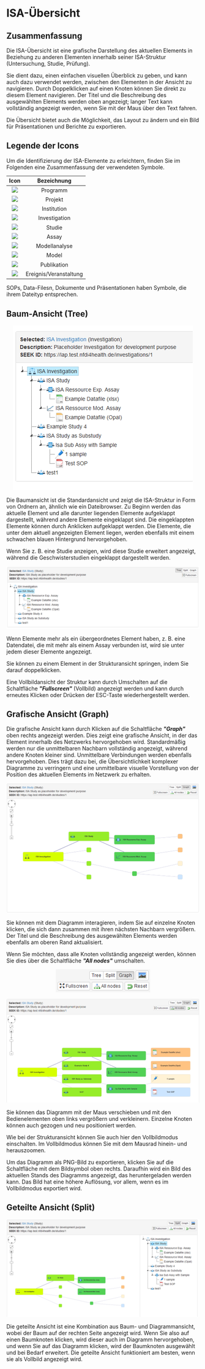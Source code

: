 # ISA-Übersicht

## Zusammenfassung

Die ISA-Übersicht ist eine grafische Darstellung des aktuellen Elements in Beziehung zu anderen Elementen innerhalb seiner ISA-Struktur (Untersuchung, Studie, Prüfung).

Sie dient dazu, einen einfachen visuellen Überblick zu geben, und kann auch dazu verwendet werden, zwischen den Elementen in der Ansicht zu navigieren. Durch Doppelklicken auf einen Knoten können Sie direkt zu diesem Element navigieren. Der Titel und die Beschreibung des ausgewählten Elements werden oben angezeigt; langer Text kann vollständig angezeigt werden, wenn Sie mit der Maus über den Text fahren.

Die Übersicht bietet auch die Möglichkeit, das Layout zu ändern und ein Bild für Präsentationen und Berichte zu exportieren.

## Legende der Icons

Um die Identifizierung der ISA-Elemente zu erleichtern, finden Sie im Folgenden eine Zusammenfassung der verwendeten Symbole.

|Icon|Bezeichnung|
|:---:|:---:|
|![](../../app/assets/images/avatars/avatar-programme.png)|Programm|
|![](../../app/assets/images/avatars/avatar-project.png)| Projekt|
|![](../../app/assets/images/avatars/avatar-institution.png)| Institution|
|![](../../app/assets/images/avatars/avatar-investigation.png)|Investigation|
|![](../../app/assets/images/avatars/avatar-study.png)| Studie|
|![](../../app/assets/images/avatars/avatar-assay.png)|Assay|
|![](../../app/assets/images/avatars/avatar-model-analysis.png)|Modellanalyse|
|![](../../app/assets/images/avatars/avatar-model.png)| Model|
|![](../../app/assets/images/avatars/avatar-publication.png)|Publikation|
|![](../../app/assets/images/avatars/avatar-event.png)|Ereignis/Veranstaltung|


SOPs, Data-Filesn, Dokumente und Präsentationen haben Symbole, die ihrem Dateityp entsprechen.

## Baum-Ansicht (Tree)

<p align="center"><img src="../images/UserGuide/tree_struct.png"" ></p>

Die Baumansicht ist die Standardansicht und zeigt die ISA-Struktur in Form von Ordnern an, ähnlich wie ein Dateibrowser. Zu Beginn werden das aktuelle Element und alle darunter liegenden Elemente aufgeklappt dargestellt, während andere Elemente eingeklappt sind. Die eingeklappten Elemente können durch Anklicken aufgeklappt werden. Die Elemente, die unter dem aktuell angezeigten Element liegen, werden ebenfalls mit einem schwachen blauen Hintergrund hervorgehoben.

Wenn Sie z. B. eine Studie anzeigen, wird diese Studie erweitert angezeigt, während die Geschwisterstudien eingeklappt dargestellt werden.


<p align="center"><img src="../images/UserGuide/tree_struct_folded.png"></p>

Wenn Elemente mehr als ein übergeordnetes Element haben, z. B. eine Datendatei, die mit mehr als einem Assay verbunden ist, wird sie unter jedem dieser Elemente angezeigt.

Sie können zu einem Element in der Strukturansicht springen, indem Sie darauf doppelklicken.

Eine Vollbildansicht der Struktur kann durch Umschalten auf die Schaltfläche ***"Fullscreen"*** (Vollbild) angezeigt werden und kann durch erneutes Klicken oder Drücken der ESC-Taste wiederhergestellt werden.

## Grafische Ansicht (Graph)

Die grafische Ansicht kann durch Klicken auf die Schaltfläche ***"Graph"*** oben rechts angezeigt werden. Dies zeigt eine grafische Ansicht, in der das Element innerhalb des Netzwerks hervorgehoben wird. Standardmäßig werden nur die unmittelbaren Nachbarn vollständig angezeigt, während andere Knoten kleiner sind. Unmittelbare Verbindungen werden ebenfalls hervorgehoben. Dies trägt dazu bei, die Übersichtlichkeit komplexer Diagramme zu verringern und eine unmittelbare visuelle Vorstellung von der Position des aktuellen Elements im Netzwerk zu erhalten.

<p align="center"><img src="../images/UserGuide/graph_view.png"></p>

Sie können mit dem Diagramm interagieren, indem Sie auf einzelne Knoten klicken, die sich dann zusammen mit ihren nächsten Nachbarn vergrößern. Der Titel und die Beschreibung des ausgewählten Elements werden ebenfalls am oberen Rand aktualisiert.

Wenn Sie möchten, dass alle Knoten vollständig angezeigt werden, können Sie dies über die Schaltfläche ***"All nodes"*** umschalten.

<p align="center"><img src="../images/UserGuide/graph_nav.png"></p>

<p align="center"><img src="../images/UserGuide/graph_view_all_nodes.png"></p>

Sie können das Diagramm mit der Maus verschieben und mit den Bedienelementen oben links vergrößern und verkleinern. Einzelne Knoten können auch gezogen und neu positioniert werden.

Wie bei der Strukturansicht können Sie auch hier den Vollbildmodus einschalten. Im Vollbildmodus können Sie mit dem Mausrad hinein- und herauszoomen.

Um das Diagramm als PNG-Bild zu exportieren, klicken Sie auf die Schaltfläche mit dem Bildsymbol oben rechts. Daraufhin wird ein Bild des aktuellen Stands des Diagramms angezeigt, das heruntergeladen werden kann. Das Bild hat eine höhere Auflösung, vor allem, wenn es im Vollbildmodus exportiert wird.

## Geteilte Ansicht (Split)

<p align="center"><img src="../images/UserGuide/splitt_view.png"></p>

Die geteilte Ansicht ist eine Kombination aus Baum- und Diagrammansicht, wobei der Baum auf der rechten Seite angezeigt wird. Wenn Sie also auf einen Baumknoten klicken, wird dieser auch im Diagramm hervorgehoben, und wenn Sie auf das Diagramm klicken, wird der Baumknoten ausgewählt und bei Bedarf erweitert. Die geteilte Ansicht funktioniert am besten, wenn sie als Vollbild angezeigt wird.